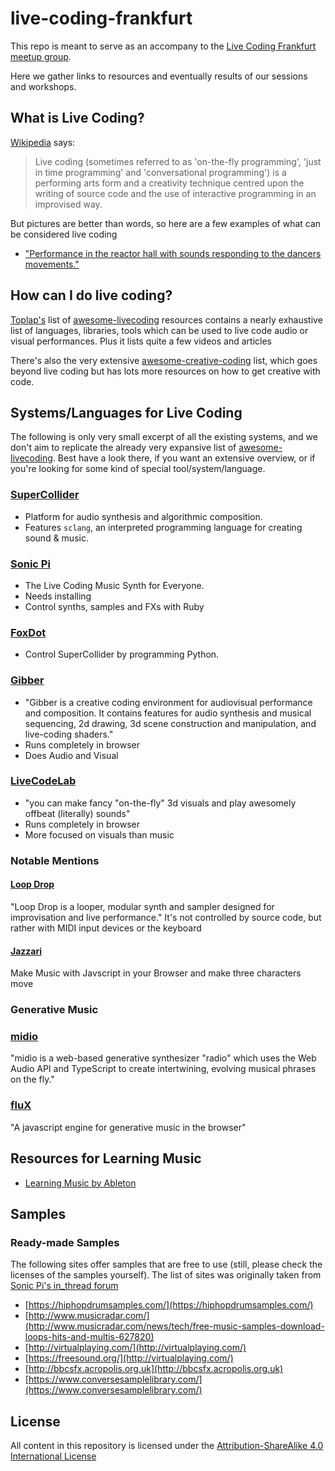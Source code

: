 # live-coding-frankfurt

This repo is meant to serve as an accompany to the [Live Coding Frankfurt meetup group]().

Here we gather links to resources and eventually results of our sessions and workshops.

## What is Live Coding?

[Wikipedia](https://en.wikipedia.org/wiki/Live_coding) says:

> Live coding (sometimes referred to as 'on-the-fly programming', 'just in time programming' and 'conversational
> programming') is a performing arts form and a creativity technique centred upon the writing of source code and the use
> of interactive programming in an improvised way.

But pictures are better than words, so here are a few examples of what can be considered live coding

- ["Performance in the reactor hall with sounds responding to the dancers movements."](https://twitter.com/MusicTechFest/status/1038763056472502276)


## How can I do live coding?

[Toplap's]() list of [awesome-livecoding](https://github.com/toplap/awesome-livecoding) resources contains a nearly
exhaustive list of languages, libraries, tools which can be used to live code audio or visual performances. Plus it
lists quite a few videos and articles

There's also the very extensive [awesome-creative-coding](https://github.com/terkelg/awesome-creative-coding) list,
which goes beyond live coding but has lots more resources on how to get creative with code.

## Systems/Languages for Live Coding

The following is only very small excerpt of all the existing systems, and we don't aim to replicate the already very
expansive list of [awesome-livecoding](https://github.com/toplap/awesome-livecoding). Best have a look there, if you
want an extensive overview, or if you're looking for some kind of special tool/system/language.


### [SuperCollider](https://supercollider.github.io/)

- Platform for audio synthesis and algorithmic composition.
- Features `sclang`, an interpreted programming language for creating sound & music.

### [Sonic Pi](http://sonic-pi.net/)

- The Live Coding Music Synth for Everyone.
- Needs installing
- Control synths, samples and FXs with Ruby

### [FoxDot](http://foxdot.org/)

- Control SuperCollider by programming Python.

### [Gibber](https://gibber.cc/)

- "Gibber is a creative coding environment for audiovisual performance and composition. It contains features for audio
  synthesis and musical sequencing, 2d drawing, 3d scene construction and manipulation, and live-coding shaders."
- Runs completely in browser
- Does Audio and Visual

### [LiveCodeLab](http://livecodelab.net/)

- "you can make fancy "on-the-fly" 3d visuals and play awesomely offbeat (literally) sounds"
- Runs completely in browser
- More focused on visuals than music


### Notable Mentions

#### [Loop Drop](http://loopjs.com/)

"Loop Drop is a looper, modular synth and sampler designed for improvisation and live performance."
It's not controlled by source code, but rather with MIDI input devices or the keyboard

#### [Jazzari](https://jackschaedler.github.io/jazzari/)

Make Music with Javscript in your Browser and make three characters move

### Generative Music

### [midio](https://github.com/evangipson/midio)

"midio is a web-based generative synthesizer "radio" which uses the Web Audio API and TypeScript to create intertwining,
evolving musical phrases on the fly."

### [fluX](https://github.com/pd3v/fluX)

"A javascript engine for generative music in the browser"


## Resources for Learning Music

- [Learning Music by Ableton](https://learningmusic.ableton.com/index.html)


## Samples

### Ready-made Samples

The following sites offer samples that are free to use (still, please check the licenses of the samples yourself). The
list of sites was originally taken from [Sonic Pi's in_thread forum](https://in-thread.sonic-pi.net/t/free-sample-libraries-whats-out-there/297)

- [https://hiphopdrumsamples.com/](https://hiphopdrumsamples.com/)
- [http://www.musicradar.com/](http://www.musicradar.com/news/tech/free-music-samples-download-loops-hits-and-multis-627820)
- [http://virtualplaying.com/](http://virtualplaying.com/)
- [https://freesound.org/](http://virtualplaying.com/)
- [http://bbcsfx.acropolis.org.uk](http://bbcsfx.acropolis.org.uk)
- [https://www.conversesamplelibrary.com/](https://www.conversesamplelibrary.com/)


## License

All content in this repository is licensed under the [Attribution-ShareAlike 4.0 International License](LICENSE)
